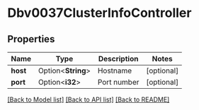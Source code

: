 # Dbv0037ClusterInfoController

## Properties

Name | Type | Description | Notes
------------ | ------------- | ------------- | -------------
**host** | Option<**String**> | Hostname | [optional]
**port** | Option<**i32**> | Port number | [optional]

[[Back to Model list]](../README.md#documentation-for-models) [[Back to API list]](../README.md#documentation-for-api-endpoints) [[Back to README]](../README.md)


